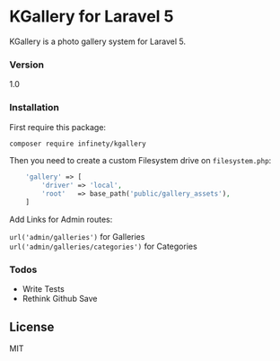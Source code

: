 # KGallery for Laravel 5

KGallery is a photo gallery system for Laravel 5.

### Version
1.0

### Installation

First require this package:

```sh
composer require infinety/kgallery
```

Then you need to create a custom Filesystem drive on `filesystem.php`:
```php
    'gallery' => [
        'driver' => 'local',
        'root'   => base_path('public/gallery_assets'),
    ]
```


Add Links for Admin routes:

`url('admin/galleries')` for Galleries   
`url('admin/galleries/categories')` for Categories


### Todos

 - Write Tests
 - Rethink Github Save

License
----

MIT


